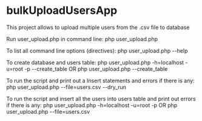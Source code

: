 # bulkUploadUsersApp
This project allows to upload multiple users from the .csv file to database

Run user_upload.php in command line: php user_upload.php

To list all command line options (directives):
php user_upload.php --help

To create database and users table:
php user_upload.php -h=localhost -u=root -p --create_table
OR
php user_upload.php --create_table

To run the script and print out a Insert statements and errors if there is any:
php user_upload.php --file=users.csv --dry_run

To run the script and insert all the users into users table and print out errors if there is any:
php user_upload.php -h=localhost -u=root -p
OR
php user_upload.php --file=users.csv


